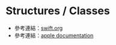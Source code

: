 # Structures / Classes

* 參考連結：[swift.org](https://docs.swift.org/swift-book/LanguageGuide/ClassesAndStructures.html)
* 參考連結：[apple documentation](https://developer.apple.com/documentation/swift/choosing_between_structures_and_classes)

